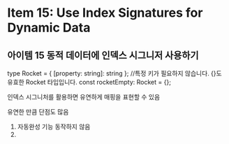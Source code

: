 # Item 15: Use Index Signatures for Dynamic Data
## 아이템 15 동적 데이터에 인덱스 시그니저 사용하기


type Rocket = { [property: string]: string };
//특정 키가 필요하지 않습니다. {}도 유효한 Rocket 타입입니다.
const rocketEmpty: Rocket = {};


인덱스 시그니처를 활용하면 유연하게 매핑을 표현할 수 있음

유연한 만큼 단점도 많음
1. 자동완성 기능 동작하지 않음
2. 
